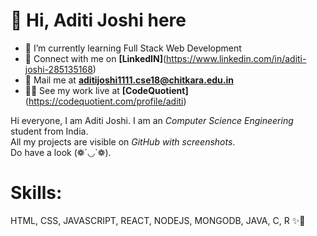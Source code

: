 # 👋 Hi, Aditi Joshi here
- 🌱 I’m currently learning Full Stack Web Development
- 🌷 Connect with me on **[LinkedIN]**(https://www.linkedin.com/in/aditi-joshi-285135168)
- 📧 Mail me at **aditijoshi1111.cse18@chitkara.edu.in**
- 🐱‍🏍 See my work live at **[CodeQuotient]**(https://codequotient.com/profile/aditi)

Hi everyone, I am Aditi Joshi. I am an *Computer Science Engineering* student from India.<br/>
All my projects are visible on *GitHub with screenshots*.<br/> 
Do have a look (❁´◡`❁).

# Skills:
HTML, CSS, JAVASCRIPT, REACT, NODEJS, MONGODB, JAVA, C, R ✨🤩

<!---
aditijoshi1111/aditijoshi1111 is a ✨ special ✨ repository because its `README.md` (this file) appears on your GitHub profile.
You can click the Preview link to take a look at your changes.
--->
